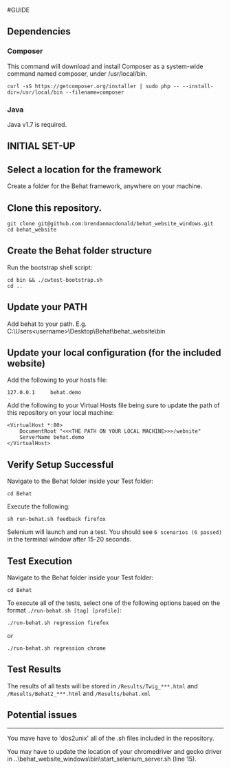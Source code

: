 #GUIDE

## Dependencies
### Composer
This command will download and install Composer as a system-wide command named composer, under /usr/local/bin.
```
curl -sS https://getcomposer.org/installer | sudo php -- --install-dir=/usr/local/bin --filename=composer
```

### Java
Java v1.7 is required.

## INITIAL SET-UP

Select a location for the framework
--------------------------------------
Create a folder for the Behat framework, anywhere on your machine.


Clone this repository.
---------------------------------------------------
```
git clone git@github.com:brendanmacdonald/behat_website_windows.git
cd behat_website
```

Create the Behat folder structure
------------------------------------
Run the bootstrap shell script:

```
cd bin && ./cwtest-bootstrap.sh
cd ..
```

Update your PATH
------------------------------------

Add behat to your path.
E.g. C:\Users\<username>\Desktop\Behat\behat_website\bin

Update your local configuration (for the included website)
-------------------------------------------------------------
Add the following to your hosts file:
```
127.0.0.1     behat.demo
```

Add the following to your Virtual Hosts file being sure to update the path of this repository on your local machine:
```
<VirtualHost *:80>
    DocumentRoot "<<<THE PATH ON YOUR LOCAL MACHINE>>>/website"
    ServerName behat.demo
</VirtualHost>
```

Verify Setup Successful
--------------------------
Navigate to the Behat folder inside your Test folder:

```
cd Behat
```

Execute the following:

```
sh run-behat.sh feedback firefox
```

Selenium will launch and run a test. You should see `6 scenarios (6 passed)` in the terminal window after 15-20 seconds.


## Test Execution

Navigate to the Behat folder inside your Test folder:

```
cd Behat
```

To execute all of the tests, select one of the following options based on the format `./run-behat.sh [tag] [profile]`:

```
./run-behat.sh regression firefox
```

or

```
./run-behat.sh regression chrome
```

## Test Results

The results of all tests will be stored in 
`/Results/Twig_***.html`
and 
`/Results/Behat2_***.html`
and 
`/Results/behat.xml`


## Potential issues
--------------------------
You mave have to 'dos2unix' all of the .sh files included in the repository.

You may have to update the location of your chromedriver and gecko driver in ..\behat_website_windows\bin\start_selenium_server.sh (line 15).